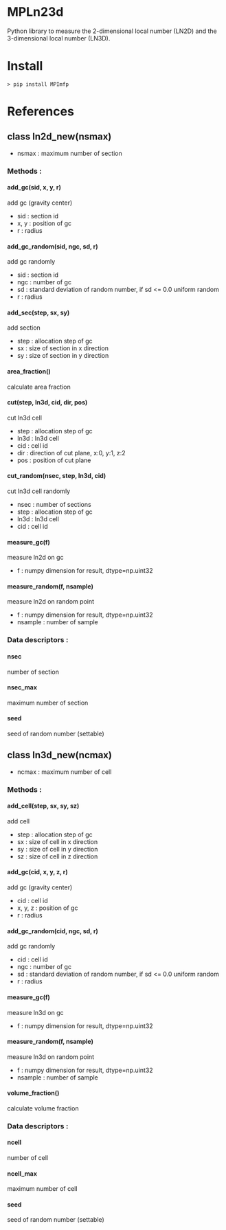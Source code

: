 # MPLn23d
Python library to measure the 2-dimensional local number (LN2D) and the 3-dimensional local number (LN3D).

# Install

```
> pip install MPImfp
```

# References
## class ln2d_new(nsmax)
+ nsmax : maximum number of section

### Methods :
#### add_gc(sid, x, y, r)
add gc (gravity center)
+ sid : section id
+ x, y : position of gc
+ r : radius

#### add_gc_random(sid, ngc, sd, r)
add gc randomly
+ sid : section id
+ ngc : number of gc
+ sd : standard deviation of random number, if sd <= 0.0 uniform random
+ r : radius

#### add_sec(step, sx, sy)
add section
+ step : allocation step of gc
+ sx : size of section in x direction
+ sy : size of section in y direction

#### area_fraction()
calculate area fraction

#### cut(step, ln3d, cid, dir, pos)
cut ln3d cell
+ step : allocation step of gc
+ ln3d : ln3d cell
+ cid : cell id
+ dir : direction of cut plane, x:0, y:1, z:2
+ pos : position of cut plane

#### cut_random(nsec, step, ln3d, cid)
cut ln3d cell randomly
+ nsec : number of sections
+ step : allocation step of gc
+ ln3d : ln3d cell
+ cid : cell id

#### measure_gc(f)
measure ln2d on gc
+ f : numpy dimension for result, dtype=np.uint32

#### measure_random(f, nsample)
measure ln2d on random point
+ f : numpy dimension for result, dtype=np.uint32
+ nsample : number of sample

### Data descriptors :
#### nsec
number of section

#### nsec_max
maximum number of section

#### seed
seed of random number (settable)

## class ln3d_new(ncmax)
+ ncmax : maximum number of cell

### Methods :
#### add_cell(step, sx, sy, sz)
add cell
+ step : allocation step of gc
+ sx : size of cell in x direction
+ sy : size of cell in y direction
+ sz : size of cell in z direction

#### add_gc(cid, x, y, z, r)
add gc (gravity center)
+ cid : cell id
+ x, y, z : position of gc
+ r : radius

#### add_gc_random(cid, ngc, sd, r)
add gc randomly
+ cid : cell id
+ ngc : number of gc
+ sd : standard deviation of random number, if sd <= 0.0 uniform random
+ r : radius

#### measure_gc(f)
measure ln3d on gc
+ f : numpy dimension for result, dtype=np.uint32

#### measure_random(f, nsample)
measure ln3d on random point
+ f : numpy dimension for result, dtype=np.uint32
+ nsample : number of sample

#### volume_fraction()
calculate volume fraction

### Data descriptors :
#### ncell
number of cell

#### ncell_max
maximum number of cell

#### seed
seed of random number (settable)
